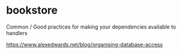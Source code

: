 # bookstore

Common / Good practices for making your dependencies available to handlers

https://www.alexedwards.net/blog/organising-database-access
